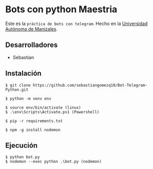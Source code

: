 # Bots con python Maestria

Este es la `práctica de bots con telegram`.  Hecho en la [Universidad Autónoma de Manizales](https://www.autonoma.edu.co/).

## Desarrolladores

- Sebastian 

## Instalación

```
$ git clone https://github.com/sebastiangomezq10/Bot-Telegram-Python.git

$ python -m venv env

$ source env/bin/activate (linux)
$ .\env\Scripts\Activate.ps1 (Powershell)

$ pip -r requirements.txt

$ npm -g install nodemon
```

## Ejecución

```
$ python bot.py
$ nodemon --exec python .\bot.py (nodemon)
```